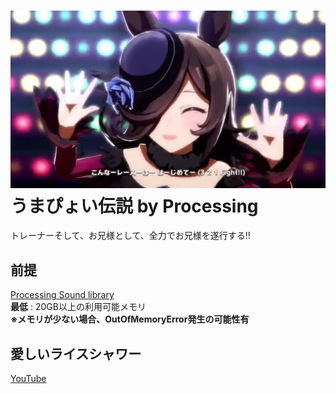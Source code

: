 ![うまぴょい伝説](./data/うまぴょい伝説/2255.jpg)  
うまぴょい伝説 by Processing  
====
トレーナーそして、お兄様として、全力でお兄様を遂行する!!
## 前提
[Processing Sound library](https://processing.org/reference/libraries/sound/)  
**最低** : 20GB以上の利用可能メモリ   
**※メモリが少ない場合、OutOfMemoryError発生の可能性有**
## 愛しいライスシャワー
[YouTube](https://www.youtube.com/watch?v=AJMEjFNewIA)  